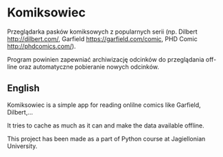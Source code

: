 # Komiksowiec

Przeglądarka pasków komiksowych z popularnych serii (np. Dilbert http://dilbert.com/, Garfield
https://garfield.com/comic, PHD Comic http://phdcomics.com/).

Program powinien zapewniać archiwizację odcinków do przeglądania off-line oraz automatyczne
pobieranie nowych odcinków.

## English

Komiksowiec is a simple app for reading onlilne comics like Garfield, Dilbert,…

It tries to cache as much as it can and make the data available offline.

This project has been made as a part of Python course at Jagiellonian University.
